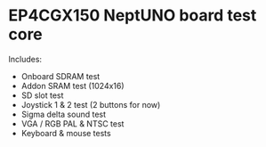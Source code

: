 # EP4CGX150 NeptUNO board test core

Includes:
 - Onboard SDRAM test
 - Addon SRAM test (1024x16)
 - SD slot test
 - Joystick 1 & 2 test (2 buttons for now)
 - Sigma delta sound test
 - VGA / RGB PAL & NTSC test
 - Keyboard & mouse tests
